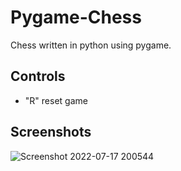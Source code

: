# Pygame-Chess
Chess written in python using pygame.

## Controls
- "R" reset game

## Screenshots
![Screenshot 2022-07-17 200544](https://user-images.githubusercontent.com/91108814/179432576-9d705aa8-3a0a-4576-9b10-871e37106305.png)
